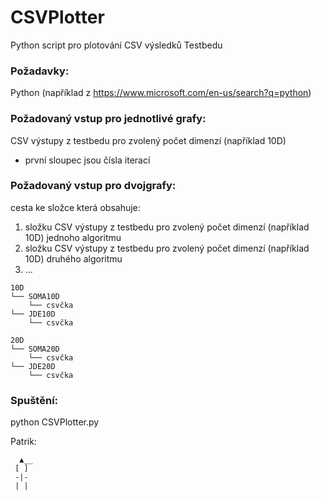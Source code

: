 # CSVPlotter
Python script pro plotování CSV výsledků Testbedu



### Požadavky:
Python (například z https://www.microsoft.com/en-us/search?q=python)

### Požadovaný vstup pro jednotlivé grafy:
CSV výstupy z testbedu pro zvolený počet dimenzí (například 10D)
- první sloupec jsou čísla iterací

### Požadovaný vstup pro dvojgrafy:
cesta ke složce která obsahuje:
1. složku CSV výstupy z testbedu pro zvolený počet dimenzí (například 10D) jednoho algoritmu
2. složku CSV výstupy z testbedu pro zvolený počet dimenzí (například 10D) druhého algoritmu
3. ...

```
10D
└── SOMA10D
    └── csvčka
└── JDE10D
    └── csvčka  
```

```
20D
└── SOMA20D
    └── csvčka
└── JDE20D
    └── csvčka            
```

### Spuštění:
python CSVPlotter.py

Patrik:
```
  ▲__
 [ ]
 -|-
 | |
 ```
